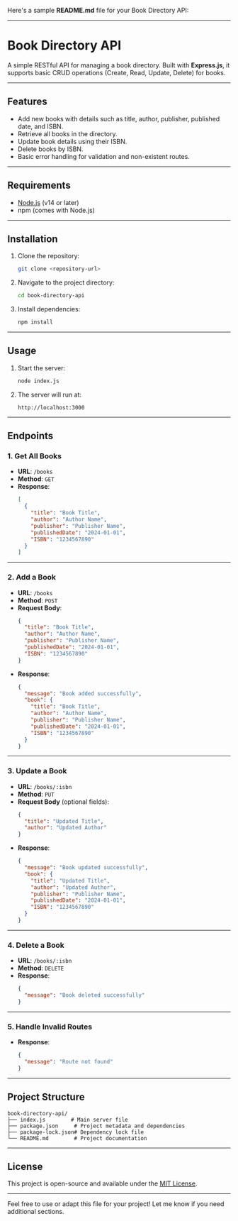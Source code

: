 Here's a sample **README.md** file for your Book Directory API:

---

# **Book Directory API**

A simple RESTful API for managing a book directory. Built with **Express.js**, it supports basic CRUD operations (Create, Read, Update, Delete) for books.

---

## **Features**

- Add new books with details such as title, author, publisher, published date, and ISBN.
- Retrieve all books in the directory.
- Update book details using their ISBN.
- Delete books by ISBN.
- Basic error handling for validation and non-existent routes.

---

## **Requirements**

- [Node.js](https://nodejs.org/) (v14 or later)
- npm (comes with Node.js)

---

## **Installation**

1. Clone the repository:
   ```bash
   git clone <repository-url>
   ```
2. Navigate to the project directory:
   ```bash
   cd book-directory-api
   ```
3. Install dependencies:
   ```bash
   npm install
   ```

---

## **Usage**

1. Start the server:
   ```bash
   node index.js
   ```
2. The server will run at:
   ```
   http://localhost:3000
   ```

---

## **Endpoints**

### **1. Get All Books**

- **URL**: `/books`
- **Method**: `GET`
- **Response**:
  ```json
  [
    {
      "title": "Book Title",
      "author": "Author Name",
      "publisher": "Publisher Name",
      "publishedDate": "2024-01-01",
      "ISBN": "1234567890"
    }
  ]
  ```

---

### **2. Add a Book**

- **URL**: `/books`
- **Method**: `POST`
- **Request Body**:
  ```json
  {
    "title": "Book Title",
    "author": "Author Name",
    "publisher": "Publisher Name",
    "publishedDate": "2024-01-01",
    "ISBN": "1234567890"
  }
  ```
- **Response**:
  ```json
  {
    "message": "Book added successfully",
    "book": {
      "title": "Book Title",
      "author": "Author Name",
      "publisher": "Publisher Name",
      "publishedDate": "2024-01-01",
      "ISBN": "1234567890"
    }
  }
  ```

---

### **3. Update a Book**

- **URL**: `/books/:isbn`
- **Method**: `PUT`
- **Request Body** (optional fields):
  ```json
  {
    "title": "Updated Title",
    "author": "Updated Author"
  }
  ```
- **Response**:
  ```json
  {
    "message": "Book updated successfully",
    "book": {
      "title": "Updated Title",
      "author": "Updated Author",
      "publisher": "Publisher Name",
      "publishedDate": "2024-01-01",
      "ISBN": "1234567890"
    }
  }
  ```

---

### **4. Delete a Book**

- **URL**: `/books/:isbn`
- **Method**: `DELETE`
- **Response**:
  ```json
  {
    "message": "Book deleted successfully"
  }
  ```

---

### **5. Handle Invalid Routes**

- **Response**:
  ```json
  {
    "message": "Route not found"
  }
  ```

---

## **Project Structure**

```plaintext
book-directory-api/
├── index.js        # Main server file
├── package.json     # Project metadata and dependencies
├── package-lock.json# Dependency lock file
└── README.md        # Project documentation
```

---

## **License**

This project is open-source and available under the [MIT License](LICENSE).

---

Feel free to use or adapt this file for your project! Let me know if you need additional sections.

